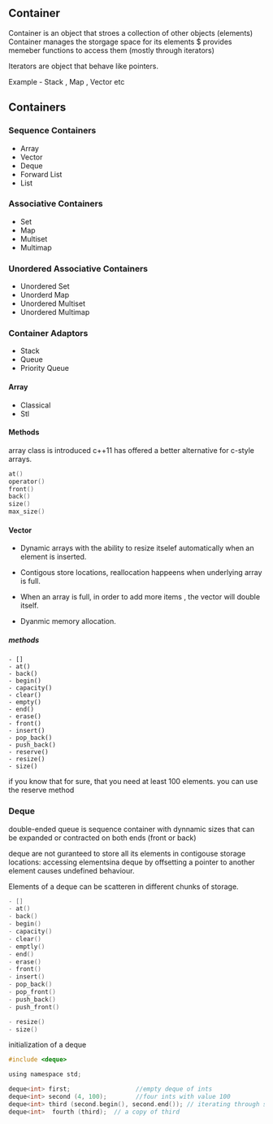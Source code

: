 ## Container
Container is an object that stroes a collection of other objects (elements)
Container manages the storgage space for its elements $ provides memeber functions to access them (mostly through iterators)

Iterators are object that behave like pointers.

Example - Stack , Map , Vector etc

## Containers

### Sequence Containers
- Array
- Vector
- Deque
- Forward List
- List

### Associative Containers
- Set 
- Map
- Multiset
- Multimap


### Unordered Associative Containers

- Unordered Set
- Unorderd Map
- Unordered Multiset
- Unordered Multimap

### Container Adaptors
- Stack
- Queue
- Priority Queue


#### Array

- Classical 
- Stl

#### Methods
array class is introduced c++11 has offered a better alternative for c-style arrays.

```c
at()
operator()
front()
back()
size()
max_size()
```


#### Vector
- Dynamic arrays with the ability to resize itselef automatically when an element is inserted.
- Contigous store locations, reallocation happeens when underlying array is full.

- When an array is full, in order to add more items , the vector will double itself.
- Dyanmic memory allocation.


##### methods

```
- []
- at()
- back()
- begin()
- capacity()
- clear()
- empty()
- end()
- erase()
- front()
- insert()
- pop_back()
- push_back()
- reserve()
- resize()
- size()
```

if you know that for sure, that you need at least 100 elements. you can use the reserve method


### Deque

double-ended queue is sequence container with dynnamic sizes that can be expanded or contracted on both ends (front or back)

deque are not guranteed to store all its elements in contigouse storage locations: accessing elementsina deque by offsetting a pointer to another element causes undefined behaviour.

Elements of a deque can be scatteren in different chunks of storage.

```c
- []
- at()
- back()
- begin()
- capacity()
- clear()
- emptly()
- end()
- erase()
- front()
- insert()
- pop_back()
- pop_front()
- push_back()
- push_front()

- resize()
- size()
```

initialization of a deque

```c
#include <deque>

using namespace std;

deque<int> first;                  //empty deque of ints
deque<int> second (4, 100);        //four ints with value 100
deque<int> third (second.begin(), second.end()); // iterating through second
deque<int>  fourth (third);  // a copy of third
```



